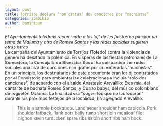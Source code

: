 ```yaml
---
layout: post
title: Torrijos declara ‘non gratas’ dos canciones por “machistas”
categories: zombibib
author: Dominique
---
```

_El Ayuntamiento toledano recomienda a los 'dj' de las fiestas no pinchar un tema de Maluma y otro de Romeo Santos y las redes sociales sugieren otras letras_  
La campaña del Ayuntamiento de Torrijos (Toledo) contra la violencia de género ha desatado la polémica. En vísperas de las fiestas patronales de La Sementera, la Concejalía de Bienestar Social ha compartido por redes sociales una lista de canciones non gratas por considerarlas “machistas”. En un principio, los destinatarios de este documento eran los dj contratados por el Consistorio para ambientar las celebraciones e incluía “solo dos canciones”, de acuerdo con el alcalde Anastasio Arevalillo: Eres mía, del cantante de bachata Romeo Santos, y Cuatro babys, del músico colombiano de reguetón Maluma. La finalidad era "sugerirles que no las tocaran" durante los próximos festejos de la localidad, ha agregado Arevalillo.  
> This is a sample blockquote. Landjaeger shoulder ham capicola.
> Pork shoulder fatback, flank pork belly rump short loin meatloaf filet mignon kevin turducken spare ribs sirloin short ribs ham hock.
